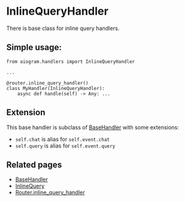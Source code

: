 # InlineQueryHandler
There is base class for inline query handlers.

## Simple usage:
```pyhton3
from aiogram.handlers import InlineQueryHandler

...

@router.inline_query_handler()
class MyHandler(InlineQueryHandler):
    async def handle(self) -> Any: ...

```

## Extension

This base handler is subclass of [BaseHandler](basics.md#basehandler) with some extensions:

- `self.chat` is alias for `self.event.chat`
- `self.query` is alias for `self.event.query`

## Related pages

- [BaseHandler](basics.md#basehandler)
- [InlineQuery](../../api/types/inline_query.md)
- [Router.inline_query_handler](../router.md#inline-query)
